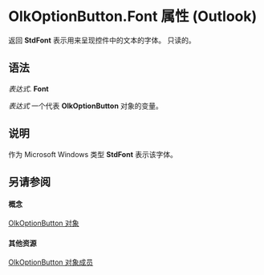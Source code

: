 
# OlkOptionButton.Font 属性 (Outlook)

返回 **StdFont** 表示用来呈现控件中的文本的字体。 只读的。


## 语法

 _表达式_. **Font**

 _表达式_ 一个代表 **OlkOptionButton** 对象的变量。


## 说明

作为 Microsoft Windows 类型 **StdFont** 表示该字体。


## 另请参阅


#### 概念


[OlkOptionButton 对象](a7aab427-a2f0-a153-f558-c13559610c99.md)
#### 其他资源


[OlkOptionButton 对象成员](e5d545e6-496f-6a11-af73-faa3eb20647c.md)